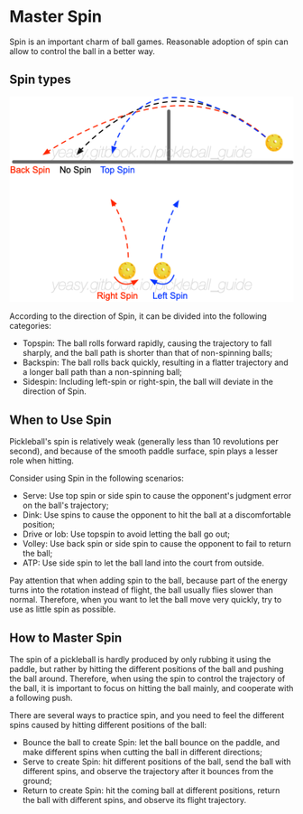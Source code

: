 # Master Spin

Spin is an important charm of ball games. Reasonable adoption of spin can allow to control the ball in a better way.

## Spin types

![Fly Trajectory with Various Spins](_images/spin-trajectory.png)

According to the direction of Spin, it can be divided into the following categories:

* Topspin: The ball rolls forward rapidly, causing the trajectory to fall sharply, and the ball path is shorter than that of non-spinning balls;
* Backspin: The ball rolls back quickly, resulting in a flatter trajectory and a longer ball path than a non-spinning ball;
* Sidespin: Including left-spin or right-spin, the ball will deviate in the direction of Spin.

## When to Use Spin

Pickleball's spin is relatively weak (generally less than 10 revolutions per second), and because of the smooth paddle surface, spin plays a lesser role when hitting.

Consider using Spin in the following scenarios:

* Serve: Use top spin or side spin to cause the opponent's judgment error on the ball's trajectory;
* Dink: Use spins to cause the opponent to hit the ball at a discomfortable position;
* Drive or lob: Use topspin to avoid letting the ball go out;
* Volley: Use back spin or side spin to cause the opponent to fail to return the ball;
* ATP: Use side spin to let the ball land into the court from outside.

Pay attention that when adding spin to the ball, because part of the energy turns into the rotation instead of flight, the ball usually flies slower than normal. Therefore, when you want to let the ball move very quickly, try to use as little spin as possible.

## How to Master Spin

The spin of a pickleball is hardly produced by only rubbing it using the paddle, but rather by hitting the different positions of the ball and pushing the ball around. Therefore, when using the spin to control the trajectory of the ball, it is important to focus on hitting the ball mainly, and cooperate with a following push.

There are several ways to practice spin, and you need to feel the different spins caused by hitting different positions of the ball:

* Bounce the ball to create Spin: let the ball bounce on the paddle, and make different spins when cutting the ball in different directions;
* Serve to create Spin: hit different positions of the ball, send the ball with different spins, and observe the trajectory after it bounces from the ground;
* Return to create Spin: hit the coming ball at different positions, return the ball with different spins, and observe its flight trajectory.
